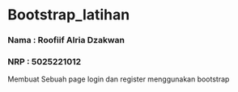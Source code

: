 # Bootstrap_latihan

### Nama   :  Roofiif Alria Dzakwan
### NRP    :  5025221012
Membuat Sebuah page login dan register menggunakan bootstrap
